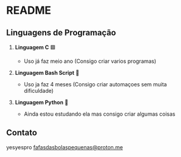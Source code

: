 # README

## Linguagens de Programação


1. **Linguagem C** 🟩
   - Uso já faz meio ano (Consigo criar varios programas)

2. **Linguagem Bash Script** 🐚
   - Uso ja faz 4 meses (Consigo criar automaçoes sem muita dificuldade)

3. **Linguagem Python** 🐍
   - Ainda estou estudando ela mas consigo criar algumas coisas
   



## Contato

yesyespro
fafasdasbolaspequenas@proton.me
